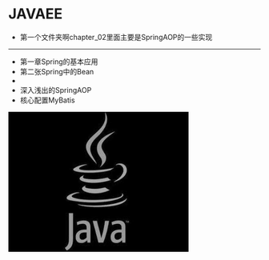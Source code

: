 
# JAVAEE

  - 第一个文件夹啊chapter_02里面主要是SpringAOP的一些实现
  ---
  - 第一章Spring的基本应用
  - 第二张Spring中的Bean
  - 
  - 深入浅出的SpringAOP
  - 核心配置MyBatis
 
 <img src=https://github.com/fuxiaoyangAlex/JavaEE/blob/master/picture/java.jpg width="360" height="280">
